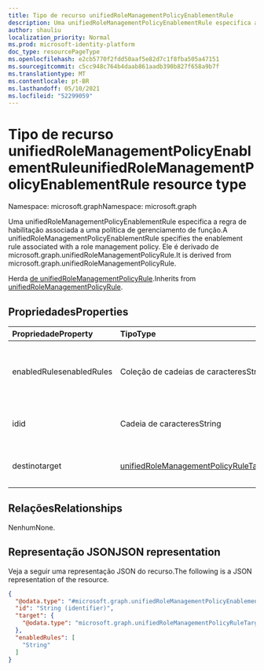 ```yaml
---
title: Tipo de recurso unifiedRoleManagementPolicyEnablementRule
description: Uma unifiedRoleManagementPolicyEnablementRule especifica a regra de habilitação associada a uma política de gerenciamento de função. Ele é derivado de microsoft.graph.unifiedRoleManagementPolicyRule.
author: shauliu
localization_priority: Normal
ms.prod: microsoft-identity-platform
doc_type: resourcePageType
ms.openlocfilehash: e2cb5770f2fdd50aaf5e82d7c1f8fba505a47151
ms.sourcegitcommit: c5cc948c764b4daab861aadb390b827f658a9b7f
ms.translationtype: MT
ms.contentlocale: pt-BR
ms.lasthandoff: 05/10/2021
ms.locfileid: "52299059"
---
```

# <a name="unifiedrolemanagementpolicyenablementrule-resource-type"></a><span data-ttu-id="091b9-104">Tipo de recurso unifiedRoleManagementPolicyEnablementRule</span><span class="sxs-lookup"><span data-stu-id="091b9-104">unifiedRoleManagementPolicyEnablementRule resource type</span></span>

<span data-ttu-id="091b9-105">Namespace: microsoft.graph</span><span class="sxs-lookup"><span data-stu-id="091b9-105">Namespace: microsoft.graph</span></span>

<span data-ttu-id="091b9-106">Uma unifiedRoleManagementPolicyEnablementRule especifica a regra de habilitação associada a uma política de gerenciamento de função.</span><span class="sxs-lookup"><span data-stu-id="091b9-106">A unifiedRoleManagementPolicyEnablementRule specifies the enablement rule associated with a role management policy.</span></span> <span data-ttu-id="091b9-107">Ele é derivado de microsoft.graph.unifiedRoleManagementPolicyRule.</span><span class="sxs-lookup"><span data-stu-id="091b9-107">It is derived from microsoft.graph.unifiedRoleManagementPolicyRule.</span></span>

<span data-ttu-id="091b9-108">Herda [de unifiedRoleManagementPolicyRule](../resources/unifiedrolemanagementpolicyrule.md).</span><span class="sxs-lookup"><span data-stu-id="091b9-108">Inherits from [unifiedRoleManagementPolicyRule](../resources/unifiedrolemanagementpolicyrule.md).</span></span>

## <a name="properties"></a><span data-ttu-id="091b9-109">Propriedades</span><span class="sxs-lookup"><span data-stu-id="091b9-109">Properties</span></span>
|<span data-ttu-id="091b9-110">Propriedade</span><span class="sxs-lookup"><span data-stu-id="091b9-110">Property</span></span>|<span data-ttu-id="091b9-111">Tipo</span><span class="sxs-lookup"><span data-stu-id="091b9-111">Type</span></span>|<span data-ttu-id="091b9-112">Descrição</span><span class="sxs-lookup"><span data-stu-id="091b9-112">Description</span></span>|
|:---|:---|:---|
|<span data-ttu-id="091b9-113">enabledRules</span><span class="sxs-lookup"><span data-stu-id="091b9-113">enabledRules</span></span>|<span data-ttu-id="091b9-114">Coleção de cadeias de caracteres</span><span class="sxs-lookup"><span data-stu-id="091b9-114">String collection</span></span>|<span data-ttu-id="091b9-115">As regras que estão habilitadas.</span><span class="sxs-lookup"><span data-stu-id="091b9-115">The rules which are enabled.</span></span> <span data-ttu-id="091b9-116">Os valores permitidos são MultifactorAuthentication, Justification, Ticketing.</span><span class="sxs-lookup"><span data-stu-id="091b9-116">Allowed values are MultifactorAuthentication, Justification, Ticketing.</span></span>|
|<span data-ttu-id="091b9-117">id</span><span class="sxs-lookup"><span data-stu-id="091b9-117">id</span></span>|<span data-ttu-id="091b9-118">Cadeia de caracteres</span><span class="sxs-lookup"><span data-stu-id="091b9-118">String</span></span>|<span data-ttu-id="091b9-119">Identificador exclusivo da regra.</span><span class="sxs-lookup"><span data-stu-id="091b9-119">Unique identifier for the rule.</span></span> <span data-ttu-id="091b9-120">Herdado [de unifiedRoleManagementPolicyRule](../resources/unifiedrolemanagementpolicyrule.md)</span><span class="sxs-lookup"><span data-stu-id="091b9-120">Inherited from [unifiedRoleManagementPolicyRule](../resources/unifiedrolemanagementpolicyrule.md)</span></span>|
|<span data-ttu-id="091b9-121">destino</span><span class="sxs-lookup"><span data-stu-id="091b9-121">target</span></span>|[<span data-ttu-id="091b9-122">unifiedRoleManagementPolicyRuleTarget</span><span class="sxs-lookup"><span data-stu-id="091b9-122">unifiedRoleManagementPolicyRuleTarget</span></span>](../resources/unifiedrolemanagementpolicyruletarget.md)|<span data-ttu-id="091b9-123">O destino da regra.</span><span class="sxs-lookup"><span data-stu-id="091b9-123">The target for the rule.</span></span> <span data-ttu-id="091b9-124">Herdado [de unifiedRoleManagementPolicyRule](../resources/unifiedrolemanagementpolicyrule.md)</span><span class="sxs-lookup"><span data-stu-id="091b9-124">Inherited from [unifiedRoleManagementPolicyRule](../resources/unifiedrolemanagementpolicyrule.md)</span></span>|

## <a name="relationships"></a><span data-ttu-id="091b9-125">Relações</span><span class="sxs-lookup"><span data-stu-id="091b9-125">Relationships</span></span>
<span data-ttu-id="091b9-126">Nenhum</span><span class="sxs-lookup"><span data-stu-id="091b9-126">None.</span></span>

## <a name="json-representation"></a><span data-ttu-id="091b9-127">Representação JSON</span><span class="sxs-lookup"><span data-stu-id="091b9-127">JSON representation</span></span>
<span data-ttu-id="091b9-128">Veja a seguir uma representação JSON do recurso.</span><span class="sxs-lookup"><span data-stu-id="091b9-128">The following is a JSON representation of the resource.</span></span>
<!-- {
  "blockType": "resource",
  "keyProperty": "id",
  "@odata.type": "microsoft.graph.unifiedRoleManagementPolicyEnablementRule",
  "baseType": "microsoft.graph.unifiedRoleManagementPolicyRule",
  "openType": false
}
-->
``` json
{
  "@odata.type": "#microsoft.graph.unifiedRoleManagementPolicyEnablementRule",
  "id": "String (identifier)",
  "target": {
    "@odata.type": "microsoft.graph.unifiedRoleManagementPolicyRuleTarget"
  },
  "enabledRules": [
    "String"
  ]
}
```

